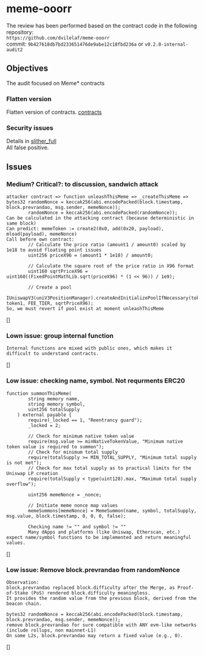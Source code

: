 # meme-ooorr
The review has been performed based on the contract code in the following repository:<br>
`https://github.com/dvilelaf/meme-ooorr` <br>
commit: `9b427618db7bd233651476de9abe12c18fbd236a` or `v0.2.0-internal-audit2` <br>

## Objectives
The audit focused on Meme* contracts <BR>

### Flatten version
Flatten version of contracts. [contracts](https://github.com/dvilelaf/meme-ooorr/blob/main/audits/internal3/analysis/contracts)

### Security issues
Details in [slither_full](https://github.com/dvilelaf/meme-ooorr/blob/main/audits/internal3/analysis/slither_full.txt) <br>
All false positive.

## Issues
### Medium? Critical?: to discussion, sandwich attack
```
attaсker contract => function unleashThisMeme => _createThisMeme => 
bytes32 randomNonce = keccak256(abi.encodePacked(block.timestamp, block.prevrandao, msg.sender, memeNonce));
        randomNonce = keccak256(abi.encodePacked(randomNonce));
Can be calculated in the attacking contract (because deterministic in same block)
Can predict: memeToken := create2(0x0, add(0x20, payload), mload(payload), memeNonce)
Call before own contract:
        // Calculate the price ratio (amount1 / amount0) scaled by 1e18 to avoid floating point issues
        uint256 priceX96 = (amount1 * 1e18) / amount0;

        // Calculate the square root of the price ratio in X96 format
        uint160 sqrtPriceX96 = uint160((FixedPointMathLib.sqrt(priceX96) * (1 << 96)) / 1e9);

        // Create a pool
        IUniswapV3(uniV3PositionManager).createAndInitializePoolIfNecessary(token0, token1, FEE_TIER, sqrtPriceX96);
So, we must revert if pool exist at moment unleashThisMeme        
```
[]

### Lown issue: group internal function
```
Internal functions are mixed with public ones, which makes it difficult to understand contracts.
```
[]

### Low issue: checking name, symbol. Not requrments ERC20
```
function summonThisMeme(
        string memory name,
        string memory symbol,
        uint256 totalSupply
    ) external payable {
        require(_locked == 1, "Reentrancy guard");
        _locked = 2;

        // Check for minimum native token value
        require(msg.value >= minNativeTokenValue, "Minimum native token value is required to summon");
        // Check for minimum total supply
        require(totalSupply >= MIN_TOTAL_SUPPLY, "Minimum total supply is not met");
        // Check for max total supply as to practical limits for the Uniswap LP creation
        require(totalSupply < type(uint128).max, "Maximum total supply overflow");

        uint256 memeNonce = _nonce;

        // Initiate meme nonce map values
        memeSummons[memeNonce] = MemeSummon(name, symbol, totalSupply, msg.value, block.timestamp, 0, 0, 0, false);

        Checking name != "" and symbol != ""
        Many dApps and platforms (like Uniswap, Etherscan, etc.) expect name/symbol functions to be implemented and return meaningful values.
```
[]

### Low issue: Remove block.prevrandao from randomNonce
```
Observation:
block.prevrandao replaced block.difficulty after the Merge, as Proof-of-Stake (PoS) rendered block.difficulty meaningless.
It provides the random value from the previous block, derived from the beacon chain.

bytes32 randomNonce = keccak256(abi.encodePacked(block.timestamp, block.prevrandao, msg.sender, memeNonce));
remove block.prevrandao for sure compatible with ANY evm-like networks (include rollups, non mainnet-L1)
On some L2s, block.prevrandao may return a fixed value (e.g., 0). 
```
[]

